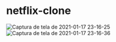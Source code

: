 # netflix-clone

![Captura de tela de 2021-01-17 23-16-25](https://user-images.githubusercontent.com/72949547/105217994-5a37d400-5b33-11eb-8c1f-479c7143018c.png)
![Captura de tela de 2021-01-17 23-16-36](https://user-images.githubusercontent.com/72949547/105218001-5d32c480-5b33-11eb-9e45-c4aedaf61a92.png)
